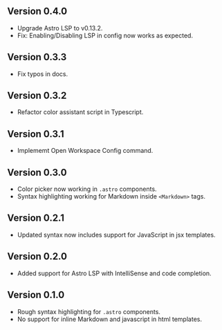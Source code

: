 ## Version 0.4.0

- Upgrade Astro LSP to v0.13.2.
- Fix: Enabling/Disabling LSP in config now works as expected.

## Version 0.3.3

- Fix typos in docs.

## Version 0.3.2

- Refactor color assistant script in Typescript.

## Version 0.3.1

- Implememt Open Workspace Config command.

## Version 0.3.0

- Color picker now working in `.astro` components.
- Syntax highlighting working for Markdown inside `<Markdown>` tags.

## Version 0.2.1

- Updated syntax now includes support for JavaScript in jsx templates.

## Version 0.2.0

- Added support for Astro LSP with IntelliSense and code completion.

## Version 0.1.0

- Rough syntax highlighting for `.astro` components.
- No support for inline Markdown and javascript in html templates.
